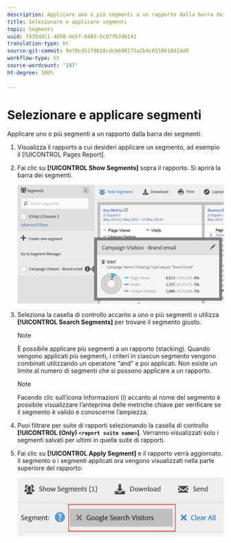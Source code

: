 ```yaml
---
description: Applicare uno o più segmenti a un rapporto dalla barra dei segmenti.
title: Selezionare e applicare segmenti
topic: Segments
uuid: f835ddc1-4650-4e5f-848d-6c97fb7d6141
translation-type: ht
source-git-commit: 9e70cd51f8828cdcb698175a2b4c0150610d14d0
workflow-type: ht
source-wordcount: '197'
ht-degree: 100%

---
```



# Selezionare e applicare segmenti

Applicare uno o più segmenti a un rapporto dalla barra dei segmenti.

1. Visualizza il rapporto a cui desideri applicare un segmento, ad esempio il [!UICONTROL Pages Report].
1. Fai clic su **[!UICONTROL Show Segments]** sopra il rapporto. Si aprirà la barra dei segmenti.

   ![](assets/segment_rail.png)

1. Seleziona la casella di controllo accanto a uno o più segmenti o utilizza **[!UICONTROL Search Segments]** per trovare il segmento giusto.

   >[!NOTE]
   >
   >È possibile applicare più segmenti a un rapporto (stacking). Quando vengono applicati più segmenti, i criteri in ciascun segmento vengono combinati utilizzando un operatore “and” e poi applicati. Non esiste un limite al numero di segmenti che si possono applicare a un rapporto.

   >[!NOTE]
   >
   >Facendo clic sull’icona Informazioni (i) accanto al nome del segmento è possibile visualizzare l’anteprima delle metriche chiave per verificare se il segmento è valido e conoscerne l’ampiezza.

1. Puoi filtrare per suite di rapporti selezionando la casella di controllo **[!UICONTROL (Only) `<report suite name>`]**. Verranno visualizzati solo i segmenti salvati per ultimi in quella suite di rapporti.
1. Fai clic su **[!UICONTROL Apply Segment]** e il rapporto verrà aggiornato. Il segmento o i segmenti applicati ora vengono visualizzati nella parte superiore del rapporto:

   ![](assets/applied_segments.png)
